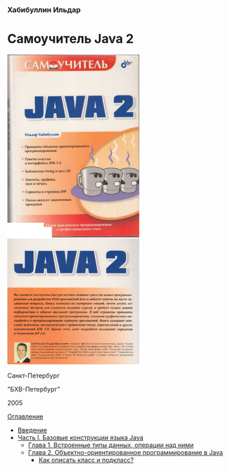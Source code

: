 ### Хабибуллин Ильдар
# Самоучитель Java 2

<img src = "cover.jpg" width = "300"> <img src = "end_cover.jpg" width = "300">

Санкт-Петербург

"БХВ-Петербург" 

2005

[Оглавление](README.md)

* [Введение](/introduction/introduction.md)
* [Часть I. Базовые конструкции языка Java](part-1/chapter-1.md)
  * [Глава 1. Встроенные типы данных, операции над ними](part-1/chapter-1/vstroennye-tipy-dannyh-operacii-nad-nimi.md)
  * [Глава 2. Объектно-ориентированное программирование в Java](part-1/chapter-2/obektno-orientirovannoe-programmirovanie.md)
    * [Как описать класс и подкласс?](part-1/chapter-2/kak-opisat-klass-i-podklass.md)
